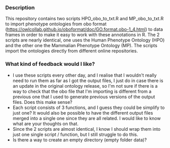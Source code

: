 ### Description

This repository contains two scripts HPO_obo_to_txt.R and MP_obo_to_txt.R
to import phenotype ontologies from obo format 
(https://owlcollab.github.io/oboformat/doc/GO.format.obo-1_4.html)
to data frames in order to make it easy to work with these annotations in R.
The 2 scripts are nearly identical, one uses the Human Phenotype Ontology (HPO)
and the other one the Mammalian Phenotype Ontology (MP). The scripts import
the ontologies directly from different online repositories.

### What kind of feedback would I like?

* I use these scripts every other day, and I realise that I wouldn't really need
to run them as far as I got the output files, I just do in case there is an
update in the original ontology release, so I'm not sure if there is a way to
check that the obo file that I'm importing is different from a previous one that
I used to generate previous versions of the output files. Does this make sense?
* Each script consists of 3 functions, and I guess they could be simplify to 
just one? It would also be possible to have the different output files merged
into a single one since they are all related. I would like to know what are 
your thoughts on that.
* Since the 2 scripts are almost identical, I know I should wrap them into just
one single script / function, but I still struggle to do this.
* Is there a way to create an empty directory (empty folder data)?